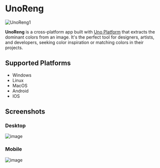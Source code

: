# UnoReng
![UnoReng1](https://user-images.githubusercontent.com/65598554/226342525-518fdd46-c226-483f-be9e-8cdea15b03f1.png)

<b>UnoReng</b> is a cross-platform app built with [Uno Platform](https://platform.uno/) that extracts the dominant colors from an image. It's the perfect tool for designers, artists, and developers, seeking color inspiration or matching colors in their projects.

## Supported Platforms
* Windows
* Linux
* MacOS
* Android
* IOS

## Screenshots
### Desktop
![image](https://user-images.githubusercontent.com/65598554/226338518-90ff1aef-7661-4b85-abd8-7dfa29ac8544.png)
### Mobile
![image](https://user-images.githubusercontent.com/65598554/226340115-ed9575fa-0b5b-4cd2-94e3-d218ad7e1431.png)
